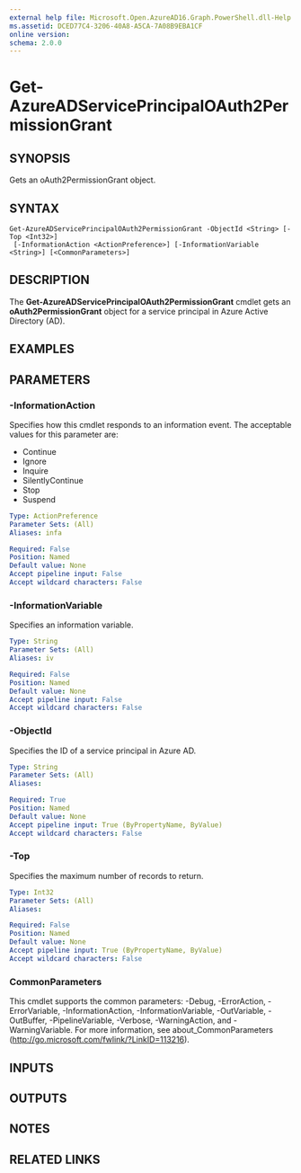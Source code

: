 ```yaml
---
external help file: Microsoft.Open.AzureAD16.Graph.PowerShell.dll-Help.xml
ms.assetid: DCED77C4-3206-40A8-A5CA-7A08B9EBA1CF
online version: 
schema: 2.0.0
---
```


# Get-AzureADServicePrincipalOAuth2PermissionGrant

## SYNOPSIS
Gets an oAuth2PermissionGrant object.

## SYNTAX

```
Get-AzureADServicePrincipalOAuth2PermissionGrant -ObjectId <String> [-Top <Int32>]
 [-InformationAction <ActionPreference>] [-InformationVariable <String>] [<CommonParameters>]
```

## DESCRIPTION
The **Get-AzureADServicePrincipalOAuth2PermissionGrant** cmdlet gets an **oAuth2PermissionGrant** object for a service principal in Azure Active Directory (AD).

## EXAMPLES

## PARAMETERS

### -InformationAction
Specifies how this cmdlet responds to an information event. The acceptable values for this parameter are:

- Continue
- Ignore
- Inquire
- SilentlyContinue
- Stop
- Suspend

```yaml
Type: ActionPreference
Parameter Sets: (All)
Aliases: infa

Required: False
Position: Named
Default value: None
Accept pipeline input: False
Accept wildcard characters: False
```

### -InformationVariable
Specifies an information variable.

```yaml
Type: String
Parameter Sets: (All)
Aliases: iv

Required: False
Position: Named
Default value: None
Accept pipeline input: False
Accept wildcard characters: False
```

### -ObjectId
Specifies the ID of a service principal in Azure AD.

```yaml
Type: String
Parameter Sets: (All)
Aliases: 

Required: True
Position: Named
Default value: None
Accept pipeline input: True (ByPropertyName, ByValue)
Accept wildcard characters: False
```

### -Top
Specifies the maximum number of records to return.

```yaml
Type: Int32
Parameter Sets: (All)
Aliases: 

Required: False
Position: Named
Default value: None
Accept pipeline input: True (ByPropertyName, ByValue)
Accept wildcard characters: False
```

### CommonParameters
This cmdlet supports the common parameters: -Debug, -ErrorAction, -ErrorVariable, -InformationAction, -InformationVariable, -OutVariable, -OutBuffer, -PipelineVariable, -Verbose, -WarningAction, and -WarningVariable. For more information, see about_CommonParameters (http://go.microsoft.com/fwlink/?LinkID=113216).

## INPUTS

## OUTPUTS

## NOTES

## RELATED LINKS

